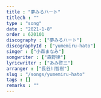 ```yaml
---
title : "夢みるハート"
titlech : ""
type : "song"
date : "2021-1-8"
order : 620101
discography : ["夢みるハート"]
discographyId : ["yumemiru-hato"]
singer : ["小森まなみ"]
songwriter : ["森野律"]
lyricwriter : ["あみ啓三"]
arranger : ["長谷川智樹"]
slug : "/songs/yumemiru-hato"
tags : []
remarks : ""
---
```


